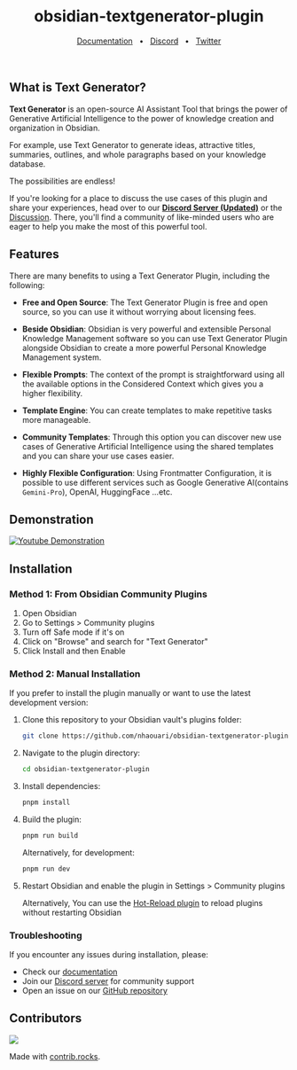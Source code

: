 <h1 align="center">obsidian-textgenerator-plugin</h1>

<div align="center">
  <a href="https://bit.ly/tg_docs">Documentation</a>
  <span>&nbsp;&nbsp;•&nbsp;&nbsp;</span>
  <a href="https://discord.gg/mEhvhkRfq5">Discord</a>
  <span>&nbsp;&nbsp;•&nbsp;&nbsp;</span>
  <a href="https://img.shields.io/twitter/follow/TextGenPlugin?style=social)](https://twitter.com/intent/follow?screen_name=TextGenPlugin">Twitter</a>
  <br />
  <br />
  <br />
</div>

## What is Text Generator?

**Text Generator** is an open-source AI Assistant Tool that brings the power of Generative Artificial Intelligence to the power of knowledge creation and organization in Obsidian.

For example, use Text Generator to generate ideas, attractive titles, summaries, outlines, and whole paragraphs based on your knowledge database.

The possibilities are endless!

If you're looking for a place to discuss the use cases of this plugin and share your experiences, head over to our [**Discord Server (Updated)**](https://discord.gg/BRYqetyjag) or the [Discussion](https://github.com/nhaouari/obsidian-textgenerator-plugin/discussions/categories/use-cases). There, you'll find a community of like-minded users who are eager to help you make the most of this powerful tool.

## Features

There are many benefits to using a Text Generator Plugin, including the following:

- **Free and Open Source**: The Text Generator Plugin is free and open source, so you can use it without worrying about licensing fees.

- **Beside Obsidian**: Obsidian is very powerful and extensible Personal Knowledge Management software so you can use Text Generator Plugin alongside Obsidian to create a more powerful Personal Knowledge Management system.

- **Flexible Prompts**: The context of the prompt is straightforward using all the available options in the Considered Context which gives you a higher flexibility.

- **Template Engine**: You can create templates to make repetitive tasks more manageable.

- **Community Templates**: Through this option you can discover new use cases of Generative Artificial Intelligence using the shared templates and you can share your use cases easier.

- **Highly Flexible Configuration**: Using Frontmatter Configuration, it is possible to use different services such as Google Generative AI(contains `Gemini-Pro`), OpenAI, HuggingFace ...etc.

## Demonstration

[![Youtube Demonstration](https://img.youtube.com/vi/OergqWCdFKc/0.jpg)](https://www.youtube.com/watch?v=OergqWCdFKc)


## Installation

### Method 1: From Obsidian Community Plugins

1. Open Obsidian
2. Go to Settings > Community plugins
3. Turn off Safe mode if it's on
4. Click on "Browse" and search for "Text Generator"
5. Click Install and then Enable

### Method 2: Manual Installation

If you prefer to install the plugin manually or want to use the latest development version:

1. Clone this repository to your Obsidian vault's plugins folder:
   ```bash
   git clone https://github.com/nhaouari/obsidian-textgenerator-plugin.git
   ```

2. Navigate to the plugin directory:
   ```bash
   cd obsidian-textgenerator-plugin
   ```

3. Install dependencies:
   ```bash
   pnpm install
   ```

4. Build the plugin:
   ```bash
   pnpm run build
   ```

   Alternatively, for development:
   ```bash
   pnpm run dev
   ```


5. Restart Obsidian and enable the plugin in Settings > Community plugins
   
   Alternatively, You can use the [Hot-Reload plugin](https://github.com/pjeby/hot-reload) to reload plugins without restarting Obsidian

### Troubleshooting

If you encounter any issues during installation, please:
- Check our [documentation](https://bit.ly/tg_docs)
- Join our [Discord server](https://discord.gg/mEhvhkRfq5) for community support
- Open an issue on our [GitHub repository](https://github.com/nhaouari/obsidian-textgenerator-plugin/issues)



## Contributors

<a href="https://github.com/nhaouari/obsidian-textgenerator-plugin/graphs/contributors">
  <img src="https://contrib.rocks/image?repo=nhaouari/obsidian-textgenerator-plugin" />
</a>

Made with [contrib.rocks](https://contrib.rocks).

